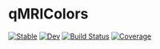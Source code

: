 # qMRIColors

[![Stable](https://img.shields.io/badge/docs-stable-blue.svg)](https://atrotier.github.io/qMRIColors.jl/stable/)
[![Dev](https://img.shields.io/badge/docs-dev-blue.svg)](https://atrotier.github.io/qMRIColors.jl/dev/)
[![Build Status](https://github.com/atrotier/qMRIColors.jl/actions/workflows/CI.yml/badge.svg?branch=main)](https://github.com/atrotier/qMRIColors.jl/actions/workflows/CI.yml?query=branch%3Amain)
[![Coverage](https://codecov.io/gh/atrotier/qMRIColors.jl/branch/main/graph/badge.svg)](https://codecov.io/gh/atrotier/qMRIColors.jl)
